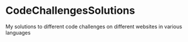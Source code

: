 # CodeChallengesSolutions
My solutions to different code challenges on different websites in various languages
